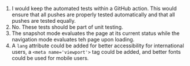 1. I would keep the automated tests within a GitHub action. This would ensure that all pushes are properly tested automatically and that all pushes are tested equally.
2. No. These tests should be part of unit testing. 
3. The snapshot mode evaluates the page at its current status while the navigation mode evaluates teh page upon loading. 
4. A `lang` attribute could be added for better accessibility for international users, a `<meta name='viewport'>` tag could be added, and better fonts could be used for mobile users. 

